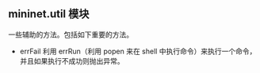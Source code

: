 ## mininet.util 模块
一些辅助的方法。包括如下重要的方法。

* errFail
利用 errRun（利用 popen 来在 shell 中执行命令）来执行一个命令，并且如果执行不成功则抛出异常。
